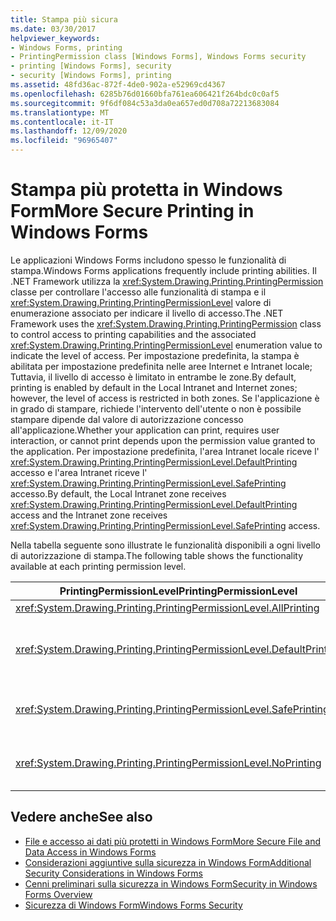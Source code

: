 ```yaml
---
title: Stampa più sicura
ms.date: 03/30/2017
helpviewer_keywords:
- Windows Forms, printing
- PrintingPermission class [Windows Forms], Windows Forms security
- printing [Windows Forms], security
- security [Windows Forms], printing
ms.assetid: 48fd36ac-872f-4de0-902a-e52969cd4367
ms.openlocfilehash: 6285b76d01660bfa761ea606421f264bdc0c0af5
ms.sourcegitcommit: 9f6df084c53a3da0ea657ed0d708a72213683084
ms.translationtype: MT
ms.contentlocale: it-IT
ms.lasthandoff: 12/09/2020
ms.locfileid: "96965407"
---
```

# <a name="more-secure-printing-in-windows-forms"></a><span data-ttu-id="66ac1-102">Stampa più protetta in Windows Form</span><span class="sxs-lookup"><span data-stu-id="66ac1-102">More Secure Printing in Windows Forms</span></span>
<span data-ttu-id="66ac1-103">Le applicazioni Windows Forms includono spesso le funzionalità di stampa.</span><span class="sxs-lookup"><span data-stu-id="66ac1-103">Windows Forms applications frequently include printing abilities.</span></span> <span data-ttu-id="66ac1-104">Il .NET Framework utilizza la <xref:System.Drawing.Printing.PrintingPermission> classe per controllare l'accesso alle funzionalità di stampa e il <xref:System.Drawing.Printing.PrintingPermissionLevel> valore di enumerazione associato per indicare il livello di accesso.</span><span class="sxs-lookup"><span data-stu-id="66ac1-104">The .NET Framework uses the <xref:System.Drawing.Printing.PrintingPermission> class to control access to printing capabilities and the associated <xref:System.Drawing.Printing.PrintingPermissionLevel> enumeration value to indicate the level of access.</span></span> <span data-ttu-id="66ac1-105">Per impostazione predefinita, la stampa è abilitata per impostazione predefinita nelle aree Internet e Intranet locale; Tuttavia, il livello di accesso è limitato in entrambe le zone.</span><span class="sxs-lookup"><span data-stu-id="66ac1-105">By default, printing is enabled by default in the Local Intranet and Internet zones; however, the level of access is restricted in both zones.</span></span> <span data-ttu-id="66ac1-106">Se l'applicazione è in grado di stampare, richiede l'intervento dell'utente o non è possibile stampare dipende dal valore di autorizzazione concesso all'applicazione.</span><span class="sxs-lookup"><span data-stu-id="66ac1-106">Whether your application can print, requires user interaction, or cannot print depends upon the permission value granted to the application.</span></span> <span data-ttu-id="66ac1-107">Per impostazione predefinita, l'area Intranet locale riceve l' <xref:System.Drawing.Printing.PrintingPermissionLevel.DefaultPrinting> accesso e l'area Intranet riceve l' <xref:System.Drawing.Printing.PrintingPermissionLevel.SafePrinting> accesso.</span><span class="sxs-lookup"><span data-stu-id="66ac1-107">By default, the Local Intranet zone receives <xref:System.Drawing.Printing.PrintingPermissionLevel.DefaultPrinting> access and the Intranet zone receives <xref:System.Drawing.Printing.PrintingPermissionLevel.SafePrinting> access.</span></span>  
  
 <span data-ttu-id="66ac1-108">Nella tabella seguente sono illustrate le funzionalità disponibili a ogni livello di autorizzazione di stampa.</span><span class="sxs-lookup"><span data-stu-id="66ac1-108">The following table shows the functionality available at each printing permission level.</span></span>  
  
|<span data-ttu-id="66ac1-109">PrintingPermissionLevel</span><span class="sxs-lookup"><span data-stu-id="66ac1-109">PrintingPermissionLevel</span></span>|<span data-ttu-id="66ac1-110">Descrizione</span><span class="sxs-lookup"><span data-stu-id="66ac1-110">Description</span></span>|  
|-----------------------------|-----------------|  
|<xref:System.Drawing.Printing.PrintingPermissionLevel.AllPrinting>|<span data-ttu-id="66ac1-111">Consente l'accesso completo a tutte le stampanti installate.</span><span class="sxs-lookup"><span data-stu-id="66ac1-111">Provides full access to all installed printers.</span></span>|  
|<xref:System.Drawing.Printing.PrintingPermissionLevel.DefaultPrinting>|<span data-ttu-id="66ac1-112">Consente la stampa a livello di codice sulla stampante predefinita e la stampa più sicura tramite una finestra di dialogo di stampa restrittiva.</span><span class="sxs-lookup"><span data-stu-id="66ac1-112">Enables programmatic printing to the default printer and safer printing through a restrictive printing dialog box.</span></span> <span data-ttu-id="66ac1-113"><xref:System.Drawing.Printing.PrintingPermissionLevel.DefaultPrinting> è un subset di <xref:System.Drawing.Printing.PrintingPermissionLevel.AllPrinting>.</span><span class="sxs-lookup"><span data-stu-id="66ac1-113"><xref:System.Drawing.Printing.PrintingPermissionLevel.DefaultPrinting> is a subset of <xref:System.Drawing.Printing.PrintingPermissionLevel.AllPrinting>.</span></span>|  
|<xref:System.Drawing.Printing.PrintingPermissionLevel.SafePrinting>|<span data-ttu-id="66ac1-114">Fornisce la stampa solo da una finestra di dialogo con restrizioni.</span><span class="sxs-lookup"><span data-stu-id="66ac1-114">Provides printing only from a more-restricted dialog box.</span></span> <span data-ttu-id="66ac1-115"><xref:System.Drawing.Printing.PrintingPermissionLevel.SafePrinting> è un subset di <xref:System.Drawing.Printing.PrintingPermissionLevel.DefaultPrinting>.</span><span class="sxs-lookup"><span data-stu-id="66ac1-115"><xref:System.Drawing.Printing.PrintingPermissionLevel.SafePrinting> is a subset of <xref:System.Drawing.Printing.PrintingPermissionLevel.DefaultPrinting>.</span></span>|  
|<xref:System.Drawing.Printing.PrintingPermissionLevel.NoPrinting>|<span data-ttu-id="66ac1-116">Impedisce l'accesso alle stampanti.</span><span class="sxs-lookup"><span data-stu-id="66ac1-116">Prevents access to printers.</span></span> <span data-ttu-id="66ac1-117"><xref:System.Drawing.Printing.PrintingPermissionLevel.NoPrinting> è un subset di <xref:System.Drawing.Printing.PrintingPermissionLevel.SafePrinting>.</span><span class="sxs-lookup"><span data-stu-id="66ac1-117"><xref:System.Drawing.Printing.PrintingPermissionLevel.NoPrinting> is a subset of <xref:System.Drawing.Printing.PrintingPermissionLevel.SafePrinting>.</span></span>|  
  
## <a name="see-also"></a><span data-ttu-id="66ac1-118">Vedere anche</span><span class="sxs-lookup"><span data-stu-id="66ac1-118">See also</span></span>

- [<span data-ttu-id="66ac1-119">File e accesso ai dati più protetti in Windows Form</span><span class="sxs-lookup"><span data-stu-id="66ac1-119">More Secure File and Data Access in Windows Forms</span></span>](more-secure-file-and-data-access-in-windows-forms.md)
- [<span data-ttu-id="66ac1-120">Considerazioni aggiuntive sulla sicurezza in Windows Form</span><span class="sxs-lookup"><span data-stu-id="66ac1-120">Additional Security Considerations in Windows Forms</span></span>](additional-security-considerations-in-windows-forms.md)
- [<span data-ttu-id="66ac1-121">Cenni preliminari sulla sicurezza in Windows Form</span><span class="sxs-lookup"><span data-stu-id="66ac1-121">Security in Windows Forms Overview</span></span>](security-in-windows-forms-overview.md)
- [<span data-ttu-id="66ac1-122">Sicurezza di Windows Form</span><span class="sxs-lookup"><span data-stu-id="66ac1-122">Windows Forms Security</span></span>](windows-forms-security.md)
